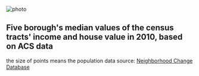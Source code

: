 ![photo](https://github.com/picniclin/PUI2017_yl5240/blob/master/HW8_yl5240/HW8_yl5240_3.png)
## Five borough's median values of the census tracts' income and house value in 2010, based on ACS data
the size of points means the population
data source: [Neighborhood Change Database](http://demographics.geolytics.com/ncdb2010/default.aspx)
